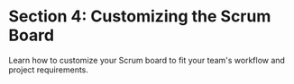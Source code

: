 # Section 4: Customizing the Scrum Board
Learn how to customize your Scrum board to fit your team's workflow and project requirements.